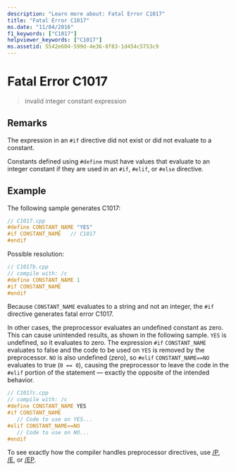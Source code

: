 ```yaml
---
description: "Learn more about: Fatal Error C1017"
title: "Fatal Error C1017"
ms.date: "11/04/2016"
f1_keywords: ["C1017"]
helpviewer_keywords: ["C1017"]
ms.assetid: 5542e604-599d-4e36-8f83-1d454c5753c9
---
```

# Fatal Error C1017

> invalid integer constant expression

## Remarks

The expression in an `#if` directive did not exist or did not evaluate to a constant.

Constants defined using `#define` must have values that evaluate to an integer constant if they are used in an `#if`, `#elif`, or `#else` directive.

## Example

The following sample generates C1017:

```cpp
// C1017.cpp
#define CONSTANT_NAME "YES"
#if CONSTANT_NAME   // C1017
#endif
```

Possible resolution:

```cpp
// C1017b.cpp
// compile with: /c
#define CONSTANT_NAME 1
#if CONSTANT_NAME
#endif
```

Because `CONSTANT_NAME` evaluates to a string and not an integer, the `#if` directive generates fatal error C1017.

In other cases, the preprocessor evaluates an undefined constant as zero. This can cause unintended results, as shown in the following sample. `YES` is undefined, so it evaluates to zero. The expression `#if` `CONSTANT_NAME` evaluates to false and the code to be used on `YES` is removed by the preprocessor. `NO` is also undefined (zero), so `#elif` `CONSTANT_NAME==NO` evaluates to true (`0 == 0`), causing the preprocessor to leave the code in the `#elif` portion of the statement — exactly the opposite of the intended behavior.

```cpp
// C1017c.cpp
// compile with: /c
#define CONSTANT_NAME YES
#if CONSTANT_NAME
   // Code to use on YES...
#elif CONSTANT_NAME==NO
   // Code to use on NO...
#endif
```

To see exactly how the compiler handles preprocessor directives, use [/P](../../build/reference/p-preprocess-to-a-file.md), [/E](../../build/reference/e-preprocess-to-stdout.md), or [/EP](../../build/reference/ep-preprocess-to-stdout-without-hash-line-directives.md).
